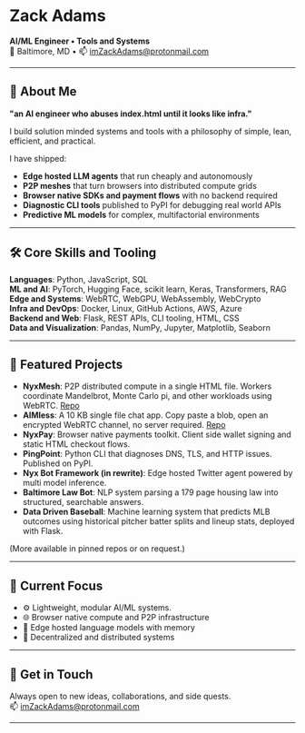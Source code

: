 # Zack Adams  
**AI/ML Engineer • Tools and Systems**  
📍 Baltimore, MD • 📫 [imZackAdams@protonmail.com](mailto:imZackAdams@protonmail.com)

---

## 👋 About Me

**"an AI engineer who abuses index.html until it looks like infra."**

I build solution minded systems and tools with a philosophy of simple, lean, efficient, and practical.


I have shipped:
* **Edge hosted LLM agents** that run cheaply and autonomously  
* **P2P meshes** that turn browsers into distributed compute grids  
* **Browser native SDKs and payment flows** with no backend required  
* **Diagnostic CLI tools** published to PyPI for debugging real world APIs  
* **Predictive ML models** for complex, multifactorial environments  



---

## 🛠️ Core Skills and Tooling

**Languages**: Python, JavaScript, SQL  
**ML and AI**: PyTorch, Hugging Face, scikit learn, Keras, Transformers, RAG  
**Edge and Systems**: WebRTC, WebGPU, WebAssembly, WebCrypto  
**Infra and DevOps**: Docker, Linux, GitHub Actions, AWS, Azure  
**Backend and Web**: Flask, REST APIs, CLI tooling, HTML, CSS  
**Data and Visualization**: Pandas, NumPy, Jupyter, Matplotlib, Seaborn  

---

## 🚀 Featured Projects

* **NyxMesh**: P2P distributed compute in a single HTML file. Workers coordinate Mandelbrot, Monte Carlo pi, and other workloads using WebRTC. [Repo](https://github.com/ImZackAdams/nyx-mesh)  
* **AIMless**: A 10 KB single file chat app. Copy paste a blob, open an encrypted WebRTC channel, no server required. [Repo](https://github.com/ImZackAdams/AIMless)  
* **NyxPay**: Browser native payments toolkit. Client side wallet signing and static HTML checkout flows.  
* **PingPoint**: Python CLI that diagnoses DNS, TLS, and HTTP issues. Published on PyPI.  
* **Nyx Bot Framework (in rewrite)**: Edge hosted Twitter agent powered by multi model inference.  
* **Baltimore Law Bot**: NLP system parsing a 179 page housing law into structured, searchable answers.
* **Data Driven Baseball**: Machine learning system that predicts MLB outcomes using historical pitcher batter splits and lineup stats, deployed with Flask.

(More available in pinned repos or on request.)

---

## 🔭 Current Focus

* ⚙️ Lightweight, modular AI/ML systems.   
* 🌐 Browser native compute and P2P infrastructure  
* 🧠 Edge hosted language models with memory  
* 💸 Decentralized and distributed systems

---

## 🤝 Get in Touch

Always open to new ideas, collaborations, and side quests.  
📫 [imZackAdams@protonmail.com](mailto:imZackAdams@protonmail.com)

---
